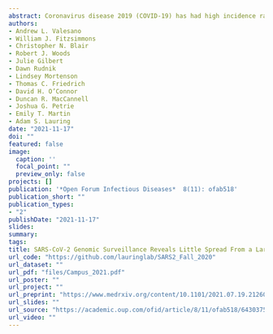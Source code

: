 ```yaml
---
abstract: Coronavirus disease 2019 (COVID-19) has had high incidence rates at institutions of higher education (IHE) in the United States, but the transmission dynamics in these settings are poorly understood. It remains unclear to what extent IHE-associated outbreaks have contributed to transmission in nearby communities. We implemented high-density prospective genomic surveillance to investigate these dynamics at the University of Michigan and the surrounding community during the Fall 2020 semester (August 16–November 24). We sequenced complete severe acute respiratory syndrome coronavirus 2 (SARS-CoV-2) genomes from 1659 individuals, including 468 students, representing 20% of cases in students and 25% of total cases in Washtenaw County over the study interval. Phylogenetic analysis identified >200 introductions into the student population, most of which were not related to other student cases. There were 2 prolonged student transmission clusters, of 115 and 73 individuals, that spanned multiple on-campus residences. Remarkably, <5% of nonstudent genomes were descended from student clusters, and viral descendants of student cases were rare during a subsequent wave of infections in the community. The largest outbreaks among students at the University of Michigan did not significantly contribute to the rise in community cases in Fall 2020. These results provide valuable insights into SARS-CoV-2 transmission dynamics at the regional level.
authors:
- Andrew L. Valesano
- William J. Fitzsimmons
- Christopher N. Blair
- Robert J. Woods
- Julie Gilbert
- Dawn Rudnik
- Lindsey Mortenson
- Thomas C. Friedrich
- David H. O’Connor
- Duncan R. MacCannell
- Joshua G. Petrie
- Emily T. Martin
- Adam S. Lauring
date: "2021-11-17"
doi: ""
featured: false
image:
  caption: ''
  focal_point: ""
  preview_only: false
projects: []
publication: '*Open Forum Infectious Diseases*  8(11): ofab518'
publication_short: ""
publication_types:
- "2"
publishDate: "2021-11-17"
slides: 
summary: 
tags:
title: SARS-CoV-2 Genomic Surveillance Reveals Little Spread From a Large University Campus to the Surrounding Community
url_code: "https://github.com/lauringlab/SARS2_Fall_2020"
url_dataset: ""
url_pdf: "files/Campus_2021.pdf"
url_poster: ""
url_project: ""
url_preprint: "https://www.medrxiv.org/content/10.1101/2021.07.19.21260726v1"
url_slides: ""
url_source: "https://academic.oup.com/ofid/article/8/11/ofab518/6430375"
url_video: ""
---
```



